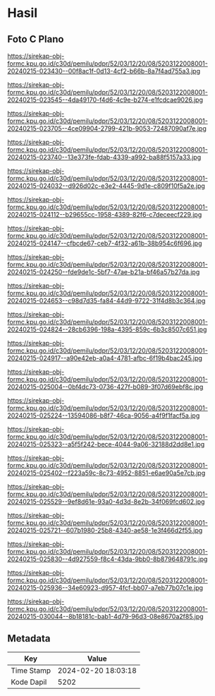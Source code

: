 # Hasil

## Foto C Plano

https://sirekap-obj-formc.kpu.go.id/c30d/pemilu/pdpr/52/03/12/20/08/5203122008001-20240215-023430--00f8ac1f-0d13-4cf2-b66b-8a7f4ad755a3.jpg

https://sirekap-obj-formc.kpu.go.id/c30d/pemilu/pdpr/52/03/12/20/08/5203122008001-20240215-023545--4da49170-f4d6-4c9e-b274-e1fcdcae9026.jpg

https://sirekap-obj-formc.kpu.go.id/c30d/pemilu/pdpr/52/03/12/20/08/5203122008001-20240215-023705--4ce09904-2799-421b-9053-72487090af7e.jpg

https://sirekap-obj-formc.kpu.go.id/c30d/pemilu/pdpr/52/03/12/20/08/5203122008001-20240215-023740--13e373fe-fdab-4339-a992-ba88f5157a33.jpg

https://sirekap-obj-formc.kpu.go.id/c30d/pemilu/pdpr/52/03/12/20/08/5203122008001-20240215-024032--d926d02c-e3e2-4445-9d1e-c809f10f5a2e.jpg

https://sirekap-obj-formc.kpu.go.id/c30d/pemilu/pdpr/52/03/12/20/08/5203122008001-20240215-024112--b29655cc-1958-4389-82f6-c7deceecf229.jpg

https://sirekap-obj-formc.kpu.go.id/c30d/pemilu/pdpr/52/03/12/20/08/5203122008001-20240215-024147--cfbcde67-ceb7-4f32-a61b-38b954c6f696.jpg

https://sirekap-obj-formc.kpu.go.id/c30d/pemilu/pdpr/52/03/12/20/08/5203122008001-20240215-024250--fde9de1c-5bf7-47ae-b21a-bf46a57b27da.jpg

https://sirekap-obj-formc.kpu.go.id/c30d/pemilu/pdpr/52/03/12/20/08/5203122008001-20240215-024653--c98d7d35-fa84-44d9-9722-31f4d8b3c364.jpg

https://sirekap-obj-formc.kpu.go.id/c30d/pemilu/pdpr/52/03/12/20/08/5203122008001-20240215-024824--28cb6396-198a-4395-859c-6b3c8507c651.jpg

https://sirekap-obj-formc.kpu.go.id/c30d/pemilu/pdpr/52/03/12/20/08/5203122008001-20240215-024917--a90e42eb-a0a4-4781-afbc-6f19b4bac245.jpg

https://sirekap-obj-formc.kpu.go.id/c30d/pemilu/pdpr/52/03/12/20/08/5203122008001-20240215-025004--0bf4dc73-0736-427f-b089-3f07d69ebf8c.jpg

https://sirekap-obj-formc.kpu.go.id/c30d/pemilu/pdpr/52/03/12/20/08/5203122008001-20240215-025224--13594086-b8f7-46ca-9056-a4f9f1facf5a.jpg

https://sirekap-obj-formc.kpu.go.id/c30d/pemilu/pdpr/52/03/12/20/08/5203122008001-20240215-025323--a5f5f242-bece-4044-9a06-32188d2dd8e1.jpg

https://sirekap-obj-formc.kpu.go.id/c30d/pemilu/pdpr/52/03/12/20/08/5203122008001-20240215-025402--f223a59c-8c73-4952-8851-e6ae90a5e7cb.jpg

https://sirekap-obj-formc.kpu.go.id/c30d/pemilu/pdpr/52/03/12/20/08/5203122008001-20240215-025529--9ef8d61e-93a0-4d3d-8e2b-34f069fcd602.jpg

https://sirekap-obj-formc.kpu.go.id/c30d/pemilu/pdpr/52/03/12/20/08/5203122008001-20240215-025721--607b1980-25b8-4340-ae58-1e3f466d2f55.jpg

https://sirekap-obj-formc.kpu.go.id/c30d/pemilu/pdpr/52/03/12/20/08/5203122008001-20240215-025830--4d927559-f8c4-43da-9bb0-8b879648791c.jpg

https://sirekap-obj-formc.kpu.go.id/c30d/pemilu/pdpr/52/03/12/20/08/5203122008001-20240215-025936--34e60923-d957-4fcf-bb07-a7eb77b07c1e.jpg

https://sirekap-obj-formc.kpu.go.id/c30d/pemilu/pdpr/52/03/12/20/08/5203122008001-20240215-030044--8b18181c-bab1-4d79-96d3-08e8670a2f85.jpg


## Metadata

| Key        | Value               |
| ---------- | ------------------- |
| Time Stamp | 2024-02-20 18:03:18 |
| Kode Dapil | 5202                |



